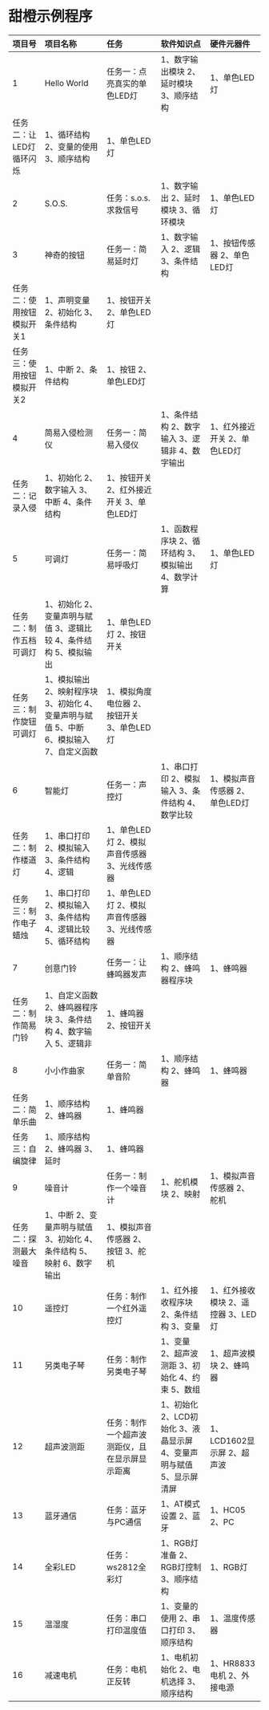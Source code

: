 # 甜橙示例程序

| 项目号 | 项目名称 | 任务 | 软件知识点 | 硬件元器件 |
| :--- | :--- | :--- | :--- | :--- |
| 1 | Hello World | 任务一：点亮真实的单色LED灯 | 1、数字输出模块 2、延时模块 3、顺序结构 | 1、单色LED灯 |
| 任务二：让LED灯循环闪烁 | 1、循环结构 2、变量的使用 3、顺序结构 | 1、单色LED灯 |  |  |
| 2 | S.O.S. | 任务：s.o.s.求救信号 | 1、数字输出 2、延时模块 3、循环模块 | 1、单色LED灯 |
| 3 | 神奇的按钮 | 任务一：简易延时灯 | 1、数字输入 2、逻辑 3、条件结构 | 1、按钮传感器 2、单色LED灯 |
| 任务二：使用按钮模拟开关1 | 1、声明变量 2、初始化 3、条件结构 | 1、按钮开关 2、单色LED灯 |  |  |
| 任务三：使用按钮模拟开关2 | 1、中断 2、条件结构 | 1、按钮 2、单色LED灯 |  |  |
| 4 | 简易入侵检测仪 | 任务一：简易入侵仪 | 1、条件结构 2、数字输入 3、逻辑非 4、数字输出 | 1、红外接近开关 2、单色LED灯 |
| 任务二：记录入侵 | 1、初始化 2、数字输入 3、中断 4、条件结构 | 1、按钮开关 2、红外接近开关 3、单色LED灯 |  |  |
| 5 | 可调灯 | 任务一：简易呼吸灯 | 1、函数程序块 2、循环结构 3、模拟输出 4、数学计算 | 1、单色LED灯 |
| 任务二：制作五档可调灯 | 1、初始化 2、变量声明与赋值 3、逻辑比较 4、条件结构 5、模拟输出 | 1、单色LED灯 2、按钮开关 |  |  |
| 任务三：制作旋钮可调灯 | 1、模拟输出 2、映射程序块 3、初始化 4、变量声明与赋值 5、中断 6、模拟输入 7、自定义函数 | 1、模拟角度电位器 2、按钮开关 3、单色LED灯 |  |  |
| 6 | 智能灯 | 任务一：声控灯 | 1、串口打印 2、模拟输入 3、条件结构 4、数学比较 | 1、模拟声音传感器 2、单色LED灯 |
| 任务二：制作楼道灯 | 1、串口打印 2、模拟输入 3、条件结构 4、逻辑 | 1、单色LED灯 2、模拟声音传感器 3、光线传感器 |  |  |
| 任务三：制作电子蜡烛 | 1、串口打印 2、模拟输入 3、条件结构 4、逻辑比较 5、循环结构 | 1、单色LED灯 2、模拟声音传感器 3、光线传感器 |  |  |
| 7 | 创意门铃 | 任务一：让蜂鸣器发声 | 1、顺序结构 2、蜂鸣器程序块 | 1、蜂鸣器 |
| 任务二：制作简易门铃 | 1、自定义函数 2、蜂鸣器程序块 3、条件结构 4、数字输入 5、逻辑非 | 1、蜂鸣器 2、按钮开关 |  |  |
| 8 | 小小作曲家 | 任务一：简单音阶 | 1、顺序结构 2、蜂鸣器 | 1、蜂鸣器 |
| 任务二：简单乐曲 | 1、顺序结构 2、蜂鸣器 | 1、蜂鸣器 |  |  |
| 任务三：自编旋律 | 1、顺序结构 2、蜂鸣器 3、延时 | 1、蜂鸣器 |  |  |
| 9 | 噪音计 | 任务一：制作一个噪音计 | 1、舵机模块 2、映射 | 1、模拟声音传感器 2、舵机 |
| 任务二：探测最大噪音 | 1、中断 2、变量声明与赋值 3、初始化 4、条件结构 5、映射 6、数字输出 | 1、模拟声音传感器 2、按钮 3、舵机 |  |  |
| 10 | 遥控灯 | 任务：制作一个红外遥控灯 | 1、红外接收程序块 2、条件结构 3、变量 | 1、红外接收模块 2、遥控器 3、LED灯 |
| 11 | 另类电子琴 | 任务：制作另类电子琴 | 1、变量 2、超声波测距 3、初始化 4、约束 5、数组 | 1、超声波模块 2、蜂鸣器 |
| 12 | 超声波测距 | 任务：制作一个超声波测距仪，且在显示屏显示距离 | 1、初始化 2、LCD初始化 3、液晶显示屏 4、变量声明与赋值 5、显示屏清屏 | 1、LCD1602显示屏 2、超声波 |
| 13 | 蓝牙通信 | 任务：蓝牙与PC通信 | 1、AT模式设置 2、蓝牙 | 1、HC05 2、PC |
| 14 | 全彩LED | 任务：ws2812全彩灯 | 1、RGB灯准备 2、RGB灯控制 3、顺序结构 | 1、RGB灯 |
| 15 | 温湿度 | 任务：串口打印温度值 | 1、变量的使用 2、串口打印 3、顺序结构 | 1、温度传感器 |
| 16 | 减速电机 | 任务：电机正反转 | 1、电机初始化 2、电机选择 3、顺序结构 | 1、HR8833电机 2、外接电源 |



